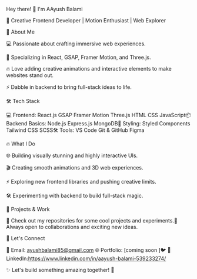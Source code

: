 Hey there! 👋 I'm AAyush Balami

🚀 Creative Frontend Developer | Motion Enthusiast | Web Explorer

🌟 About Me

💻 Passionate about crafting immersive web experiences.

🎨 Specializing in React, GSAP, Framer Motion, and Three.js.

🔥 Love adding creative animations and interactive elements to make websites stand out.

⚡ Dabble in backend to bring full-stack ideas to life.

🛠 Tech Stack

💻 Frontend: React.js GSAP Framer Motion Three.js HTML CSS JavaScript📦 Backend Basics: Node.js Express.js MongoDB🎨 Styling: Styled Components Tailwind CSS SCSS🛠 Tools: VS Code Git & GitHub Figma

🔥 What I Do

🌐 Building visually stunning and highly interactive UIs.

🎬 Creating smooth animations and 3D web experiences.

⚡ Exploring new frontend libraries and pushing creative limits.

🛠 Experimenting with backend to build full-stack magic.

📌 Projects & Work

🔹 Check out my repositories for some cool projects and experiments.🔹 Always open to collaborations and exciting new ideas.

🚀 Let's Connect

📧 Email: ayushbalami85@gmail.com 🌐 Portfolio: [coming soon ]🐦 💼 LinkedIn:https://www.linkedin.com/in/aayush-balami-539233274/

✨ Let's build something amazing together! 🚀
